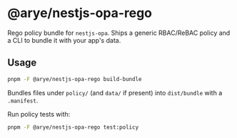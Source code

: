 # @arye/nestjs-opa-rego

Rego policy bundle for `nestjs-opa`. Ships a generic RBAC/ReBAC policy and a CLI to bundle it with your app's data.

## Usage

```bash
pnpm -F @arye/nestjs-opa-rego build-bundle
```

Bundles files under `policy/` (and `data/` if present) into `dist/bundle` with a `.manifest`.

Run policy tests with:

```bash
pnpm -F @arye/nestjs-opa-rego test:policy
```
